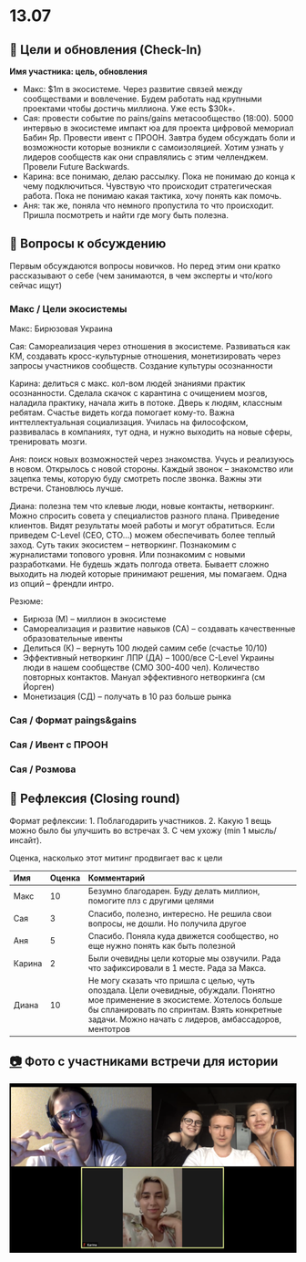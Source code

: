 # 13.07

## 🎯 Цели и обновления \(Check-In\) <a id="celi-i-apdeity"></a>

**Имя участника: цель, обновления**

* Макс: $1m в экосистеме. Через развитие связей между сообществами и вовлечение. Будем работать над крупными проектами чтобы достичь миллиона. Уже есть $30k+.
* Сая: провести событие по pains/gains метасообщество \(18:00\). 5000 интервью в экосистеме импакт юа для проекта цифровой мемориал Бабин Яр. Провести ивент с ПРООН. Завтра будем обсуждать боли и возможности которые возникли с самоизоляцией. Хотим узнать у лидеров сообществ как они справлялись с этим челленджем. Провели Future Backwards. 
* Карина: все понимаю, делаю рассылку. Пока не понимаю до конца к чему подключиться. Чувствую что происходит стратегическая работа. Пока не понимаю какая тактика, хочу понять как помочь.
* Аня: так же, поняла что немного пропустила то что происходит. Пришла посмотреть и найти где могу быть полезна.

## 📝 Вопросы к обсуждению <a id="voprosy"></a>

Первым обсуждаются вопросы новичков. Но перед этим они кратко рассказывают о себе \(чем занимаются, в чем эксперты и что/кого сейчас ищут\)

### Макс / Цели экосистемы

Макс: Бирюзовая Украина

Сая: Самореализация через отношения в экосистеме. Развиваться как КМ, создавать кросс-культурные отношения, монетизировать через запросы участников сообществ. Создание культуры осознанности

Карина: делиться с макс. кол-вом людей знаниями практик осознанности. Сделала скачок с карантина с очищением мозгов, наладила практику, начала жить в потоке. Дверь к людям, классным ребятам. Счастье видеть когда помогает кому-то. Важна инттеллектуальная социализация. Училась на философском, развивалась в компаниях, тут одна, и нужно выходить на новые сферы, тренировать мозги.

Аня: поиск новых возможностей через знакомства. Учусь и реализуюсь в новом. Открылось с новой стороны. Каждый звонок – знакомство или зацепка темы, которую буду смотреть после звонка. Важны эти встречи. Становлюсь лучше.

Диана: полезна тем что клевые люди, новые контакты, нетворкинг. Можно спросить совета у специалистов разного плана. Приведение клиентов. Видят результаты моей работы и могут обратиться. Если приведем C-Level \(CEO, CTO...\) можем обеспечивать более теплый заход. Суть таких экосистем – нетворкинг. Познакомим с журналистами топового уровня. Или познакомим с новыми разработками. Не будешь ждать полгода ответа. Бываетт сложно выходить на людей которые принимают решения, мы помагаем. Одна из опций – френдли интро.

Резюме:

* Бирюза \(М\) – миллион в экосистеме 
* Самореализация и развитие навыков \(СА\) – создавать качественные образовательные ивенты
* Делиться \(К\) – вернуть 100 людей самим себе \(счастье 10/10\)
* Эффективный нетворкинг ЛПР \(ДА\) – 1000/все C-Level Украины люди в нашем сообществе \(СМО 300-400 чел\). Количество повторных контактов. Мануал эффективного нетворкинга \(см Йорген\)
* Монетизация \(СД\) – получать в 10 раз больше рынка

### Сая / Формат paings&gains

### Сая / Ивент с ПРООН 

### Сая / Розмова

## 🤔 Рефлексия \(Closing round\) <a id="refleksiya"></a>

Формат рефлексии: 1. Поблагодарить участников. 2. Какую 1 вещь можно было бы улучшить во встречах 3. С чем ухожу \(min 1 мысль/инсайт\).

Оценка, насколько этот митинг продвигает вас к цели

| Имя | Оценка | Комментарий |
| :--- | :--- | :--- |
| Макс | 10 | Безумно благодарен. Буду делать миллион, помогите плз с другими целями |
| Сая | 3 | Спасибо, полезно, интересно. Не решила свои вопросы, не дошли. Но получила другое |
| Аня | 5 | Спасибо. Поняла куда движется сообщество, но еще нужно понять как быть полезной |
| Карина | 2 | Были очевидны цели которые мы озвучили. Рада что зафиксировали в 1 месте. Рада за Макса.  |
| Диана | 10 | Не могу сказать что пришла с целью, чуть опоздала. Цели очевидные, обуждали. Понятно мое применение в экосистеме. Хотелось больше бы спланировать по спринтам. Взять конкретные задачи. Можно начать с лидеров, амбассадоров, ментотров |

## [📷](https://emojipedia.org/camera/) Фото с участниками встречи для истории

![](../../.gitbook/assets/image%20%28144%29.png)

